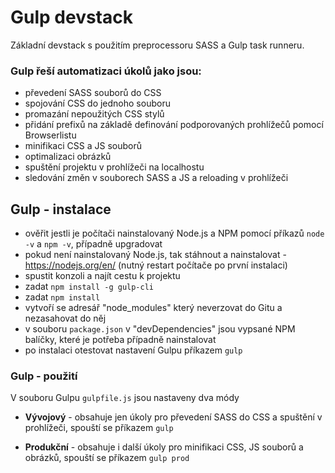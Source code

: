 # Gulp devstack

Základní devstack s použitím preprocessoru SASS a Gulp task runneru.

### Gulp řeší automatizaci úkolů jako jsou:

* převedení SASS souborů do CSS
* spojování CSS do jednoho souboru
* promazání nepoužitých CSS stylů
* přidání prefixů na základě definování podporovaných prohlížečů pomocí Browserlistu
* minifikaci CSS a JS souborů
* optimalizaci obrázků
* spuštění projektu v prohlížeči na localhostu
* sledování změn v souborech SASS a JS a reloading v prohlížeči


## Gulp - instalace

* ověřit jestli je počítači nainstalovaný Node.js a NPM pomocí příkazů `node -v` a `npm -v`, případně upgradovat
* pokud není nainstalovaný Node.js, tak stáhnout a nainstalovat - https://nodejs.org/en/ (nutný restart počítače po první instalaci)
* spustit konzoli a najít cestu k projektu
* zadat `npm install -g gulp-cli`
* zadat `npm install`
* vytvoří se adresář "node_modules" který neverzovat do Gitu a nezasahovat do něj
* v souboru `package.json` v "devDependencies" jsou vypsané NPM balíčky, které je potřeba případně nainstalovat
* po instalaci otestovat nastavení Gulpu příkazem `gulp`

### Gulp - použití

V souboru Gulpu `gulpfile.js` jsou nastaveny dva módy
* **Vývojový** - obsahuje jen úkoly pro převedení SASS do CSS a spuštění v prohlížeči, spouští se příkazem `gulp`

* **Produkční** - obsahuje i další úkoly pro minifikaci CSS, JS souborů a obrázků, spouští se příkazem `gulp prod`
